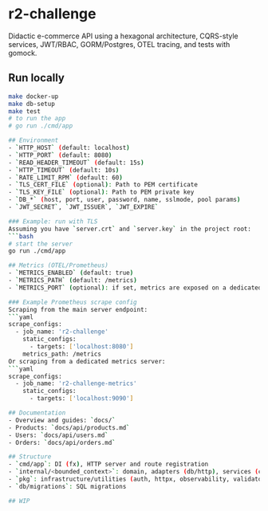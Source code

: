 # r2-challenge

Didactic e-commerce API using a hexagonal architecture, CQRS-style services, JWT/RBAC, GORM/Postgres, OTEL tracing, and tests with gomock.

## Run locally
```bash
make docker-up
make db-setup
make test
# to run the app
# go run ./cmd/app

## Environment
- `HTTP_HOST` (default: localhost)
- `HTTP_PORT` (default: 8080)
- `READ_HEADER_TIMEOUT` (default: 15s)
- `HTTP_TIMEOUT` (default: 10s)
- `RATE_LIMIT_RPM` (default: 60)
- `TLS_CERT_FILE` (optional): Path to PEM certificate
- `TLS_KEY_FILE` (optional): Path to PEM private key
- `DB_*` (host, port, user, password, name, sslmode, pool params)
- `JWT_SECRET`, `JWT_ISSUER`, `JWT_EXPIRE`

### Example: run with TLS
Assuming you have `server.crt` and `server.key` in the project root:
```bash
# start the server
go run ./cmd/app

## Metrics (OTEL/Prometheus)
- `METRICS_ENABLED` (default: true)
- `METRICS_PATH` (default: /metrics)
- `METRICS_PORT` (optional): if set, metrics are exposed on a dedicated server at `:${METRICS_PORT}`

### Example Prometheus scrape config
Scraping from the main server endpoint:
```yaml
scrape_configs:
  - job_name: 'r2-challenge'
    static_configs:
      - targets: ['localhost:8080']
    metrics_path: /metrics
Or scraping from a dedicated metrics server:
```yaml
scrape_configs:
  - job_name: 'r2-challenge-metrics'
    static_configs:
      - targets: ['localhost:9090']

## Documentation
- Overview and guides: `docs/`
- Products: `docs/api/products.md`
- Users: `docs/api/users.md`
- Orders: `docs/api/orders.md`

## Structure
- `cmd/app`: DI (fx), HTTP server and route registration
- `internal/<bounded_context>`: domain, adapters (db/http), services (command/query)
- `pkg`: infrastructure/utilities (auth, httpx, observability, validator, logger)
- `db/migrations`: SQL migrations

## WIP
